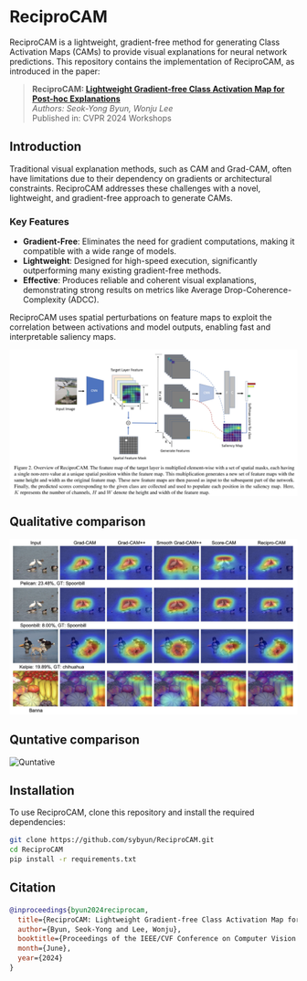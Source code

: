 # ReciproCAM

ReciproCAM is a lightweight, gradient-free method for generating Class Activation Maps (CAMs) to provide visual explanations for neural network predictions. This repository contains the implementation of ReciproCAM, as introduced in the paper:

> **ReciproCAM: [Lightweight Gradient-free Class Activation Map for Post-hoc Explanations](https://openaccess.thecvf.com/content/CVPR2024W/XAI4CV/papers/Byun_ReciproCAM_Lightweight_Gradient-free_Class_Activation_Map_for_Post-hoc_Explanations_CVPRW_2024_paper.pdf)**  
> *Authors: Seok-Yong Byun, Wonju Lee*  
> Published in: CVPR 2024 Workshops

## Introduction

Traditional visual explanation methods, such as CAM and Grad-CAM, often have limitations due to their dependency on gradients or architectural constraints. ReciproCAM addresses these challenges with a novel, lightweight, and gradient-free approach to generate CAMs. 

### Key Features
- **Gradient-Free**: Eliminates the need for gradient computations, making it compatible with a wide range of models.
- **Lightweight**: Designed for high-speed execution, significantly outperforming many existing gradient-free methods.
- **Effective**: Produces reliable and coherent visual explanations, demonstrating strong results on metrics like Average Drop-Coherence-Complexity (ADCC).

ReciproCAM uses spatial perturbations on feature maps to exploit the correlation between activations and model outputs, enabling fast and interpretable saliency maps.

![Overview of ReciproCAM](images/reciprocam_workflow.png)

## Qualitative comparison 

![Qualitative](images/qualitative_comparison.png)

## Quntative comparison 

![Quntative](images/quntative_comparison.png)

## Installation

To use ReciproCAM, clone this repository and install the required dependencies:

```bash
git clone https://github.com/sybyun/ReciproCAM.git
cd ReciproCAM
pip install -r requirements.txt
```

## Citation
```bibtex
@inproceedings{byun2024reciprocam,
  title={ReciproCAM: Lightweight Gradient-free Class Activation Map for Post-hoc Explanations},
  author={Byun, Seok-Yong and Lee, Wonju},
  booktitle={Proceedings of the IEEE/CVF Conference on Computer Vision and Pattern Recognition (CVPR) Workshops},
  month={June},
  year={2024}
}
